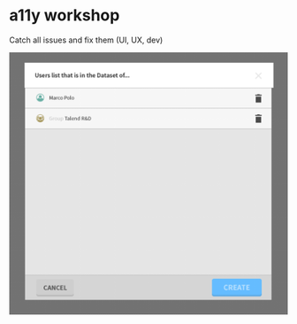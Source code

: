# a11y workshop

Catch all issues and fix them (UI, UX, dev)

![Mockup](https://raw.githubusercontent.com/frassinier/kick-off-a11y-workshop/master/mockup.png)
